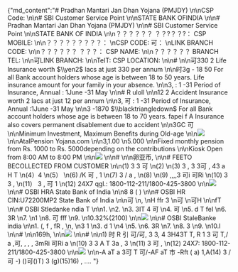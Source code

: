 {"md_content":"# Pradhan Mantari Jan Dhan Yojana (PMJDY)  \n\nCSP Code:  \n\n# SBI Customer Service Point  \n\nSTATE BANK OFINDIA  \n\n# Pradhan Mantari Jan Dhan Yojana (PMJDY)  \n\n# SBI Customer Service Point  \n\nSTATE BANK OF INDIA  \n\n？？？？？？ ？？?？？?： CSP MOBILE:  \n\n？？？？？？？？？：   \nCSP CODE: 可：   \nLINK BRANCH CODE:  \n\n？？？？？？ ？？？： CSP NAME:  \n\n？？？？？？ BRANCH TEL:  \n\n可LINK BRANCH:  \n\nTeIT: CSP LOCATION:  \n\n#  \n\n可330 2 Life Insurance worth $\\yen2$ lacs at just  330 per annum  \n\n时3g - 18 50 For all Bank account holders whose age is between 18 to 50 years. Life insurance amount for your family in your absence.  \n\n3, : 1 -31 Period of Insurance, Annual : 1June -31 May  \n\n# R uloll  \n\n12 2 Accident Insurance worth  2 lacs at just  12 per annum  \n\n3, 可 : 1 -31 Period of Insurance, Annual :1June -31 May  \n\n3 -1870 $\\blacktriangledown$ For all Bank account holders whose age is between 18 to 70 years. fapei f A Insurance also covers permanent disablement due to accident  \n\n3GC 可  \n\nMinimum Investment, Maximum Benefits during Old-age  \n\n![](images/178995bc69b96a5ae01d0b87edc766e7a2d8471c49500930424dff097666716c.jpg)  \n\nAtalPension Yojana.com  \n\n3,1.00   \n5.000  \n\nFixed monthly pension from Rs. 1000 to Rs. 5000depending on the contributions  \n\nKiosk Open from 8:00 AM to 8:00 PM  \n\n![](images/e95502dffe2887204970f52631d5f8a239d88583739cea1971c2ce65cc55ef5e.jpg)  \n\n#  \n\n卵亚币,  \n\n# FEETO BECOLLECTED FROM CUSTOMER  \n\n(1) 3        3   可  \n(2)   \n(3) 3   , 3   3可 ,  43 a     H     T  \n(4）4  \n(5）  \n(6) /K 可 ,   1  \n(7) 3  /  a  ,  \n(8)  \n(9) ,,,,3    可i   可Ri  \n(10) 3      3  ,  \n(11） 3   ,   可   1  \n(12) 24X7 qgl.: 1800-112-211/1800-425-3800  \n\n![](images/701a2df674dc2557d97ac48887372d8409164c326398789e2f05bcf91ed99cf5.jpg)  \n\n# OSBI HRA State Bank of India  \n\n8  8  (   )  \n\n# OSBI HR CIN:U72200MP2 State Bank of India  \n\n可  \n,  \nH ffr 3  \n可  \n可H  \n\nfT  \n\n# OSBI Stledanke ndia T  \n\n1.   \n2.   \n3. 3IT 4 可   \n4. 可   \n5. d  T feI   \n6. 3R   \n7.   \n1   \n8. 可 fff   \n9.   \n10.32%(2100)  \n\n![](images/99e1a03e27c7aadc9db549a4b5e7d88ef78fc464d908480c666683b805b10a8f.jpg)  \n\n# OSBI StaleBanke india  \n\n1.       (, f , fR ,   \n,   \n3    1   \n3. d 1   \n4   \n5.   \n6. 3R   \n7.   \n8. 3   \n9.   \n10.I  \n\n#  \n\n169h,  \n\n![](images/aa88b32380def0a734ec8b8f8e20e170219dfe4f880d34ce7fa93e67f1d5c3b5.jpg)  \n\n#  \n\n1) 时 R  引   可/可, 3  3,  4 3H43T T,    R 1 3    可 T,/    a ,可, , , , 3mRi    可Ri   a  \n(10) 3 3  A  T 3a  ,  3  \n(11) 3 可 ,  \n(12) 24X7: 1800-112-211/1800-425-3800  \n\n![](images/1b251ae3abc26d11a4644989353f68af52e01ad6add87a0e78371e9eb632f453.jpg)  \n\n-A aT   a  3可     T 可/-AF aT 市  -Rft ( a) 1,A(14) 3 /  可     -)    ()可()T) 3   (g)(15)16) , ....  "}
